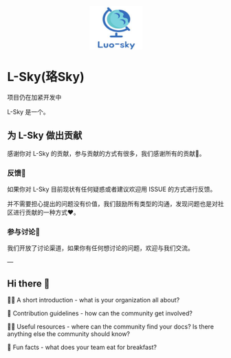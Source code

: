 <div div align= center>
<img src="https://github.com/Luo-Sky/.github/blob/main/profile/images/luo-sky.jpg" width = "123" height = "100" />
</div>

# L-Sky(珞Sky)

项目仍在加紧开发中

L-Sky 是一个。

## 为 L-Sky 做出贡献
感谢你对 L-Sky 的贡献，参与贡献的方式有很多，我们感谢所有的贡献💖。

### 反馈🐛
如果你对 L-Sky 目前现状有任何疑惑或者建议欢迎用 ISSUE 的方式进行反馈。

并不需要担心提出的问题没有价值，我们鼓励所有类型的沟通，发现问题也是对社区进行贡献的一种方式❤️。

### 参与讨论💬
我们开放了讨论渠道，如果你有任何想讨论的问题，欢迎与我们交流。



—

## Hi there 👋

🙋‍♀️ A short introduction - what is your organization all about?

🌈 Contribution guidelines - how can the community get involved?

👩‍💻 Useful resources - where can the community find your docs? Is there anything else the community should know?

🍿 Fun facts - what does your team eat for breakfast?
